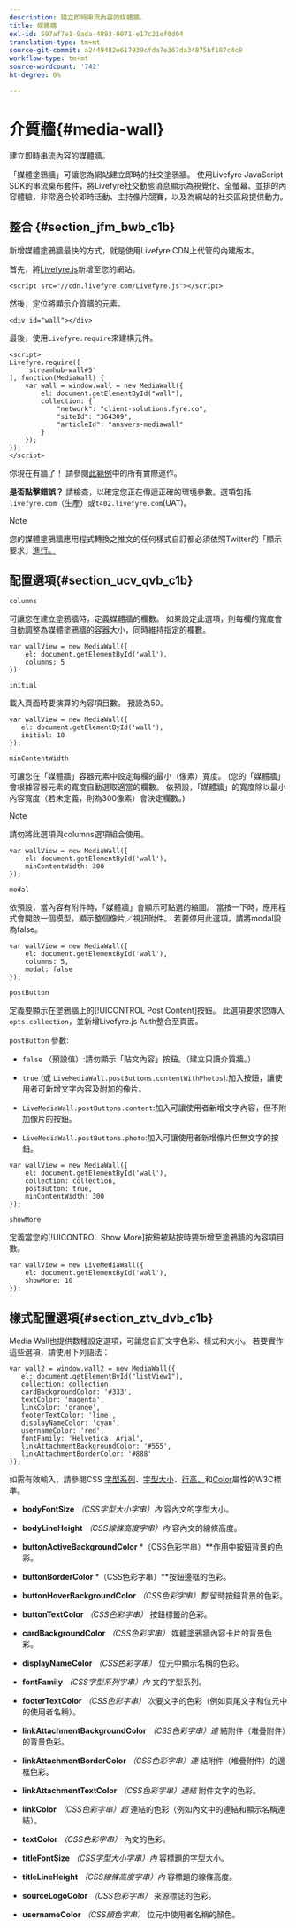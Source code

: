 ```yaml
---
description: 建立即時串流內容的媒體牆。
title: 媒體牆
exl-id: 597af7e1-9ada-4893-9071-e17c21ef0d04
translation-type: tm+mt
source-git-commit: a2449482e617939cfda7e367da34875bf187c4c9
workflow-type: tm+mt
source-wordcount: '742'
ht-degree: 0%

---
```


# 介質牆{#media-wall}

建立即時串流內容的媒體牆。

「媒體塗鴉牆」可讓您為網站建立即時的社交塗鴉牆。 使用Livefyre JavaScript SDK的串流桌布套件，將Livefyre社交動態消息顯示為視覺化、全螢幕、並排的內容體驗，非常適合於即時活動、主持像片競賽，以及為網站的社交區段提供動力。

## 整合 {#section_jfm_bwb_c1b}

新增媒體塗鴉牆最快的方式，就是使用Livefyre CDN上代管的內建版本。

首先，將[Livefyre.js](https://github.com/Livefyre/Livefyre.js)新增至您的網站。

```
<script src="//cdn.livefyre.com/Livefyre.js"></script> 
```

然後，定位將顯示介質牆的元素。

```
<div id="wall"></div>
```

最後，使用`Livefyre.require`來建構元件。

```
<script> 
Livefyre.require([ 
    'streamhub-wall#5' 
], function(MediaWall) {     
    var wall = window.wall = new MediaWall({ 
        el: document.getElementById("wall"), 
        collection: { 
            "network": "client-solutions.fyre.co", 
            "siteId": "364309", 
            "articleId": "answers-mediawall" 
        } 
    }); 
}); 
</script>
```

你現在有牆了！ 請參閱[此範例](https://codepen.io/gobengo/pen/dFwDL)中的所有實際運作。

**是否點擊錯誤？** 請檢查，以確定您正在傳遞正確的環境參數。選項包括`livefyre.com`（生產）或`t402.livefyre.com`(UAT)。

>[!NOTE]
>
>您的媒體塗鴉牆應用程式轉換之推文的任何樣式自訂都必須依照Twitter的「顯示要求」[進行。](https://dev.twitter.com/terms/display-requirements)

## 配置選項{#section_ucv_qvb_c1b}

`columns`

可讓您在建立塗鴉牆時，定義媒體牆的欄數。 如果設定此選項，則每欄的寬度會自動調整為媒體塗鴉牆的容器大小，同時維持指定的欄數。

```
var wallView = new MediaWall({ 
    el: document.getElementById('wall'), 
    columns: 5 
});
```

`initial`

載入頁面時要演算的內容項目數。 預設為50。

```
var wallView = new MediaWall({ 
   el: document.getElementById('wall'), 
   initial: 10 
});
```

`minContentWidth`

可讓您在「媒體牆」容器元素中設定每欄的最小（像素）寬度。 (您的「媒體牆」會根據容器元素的寬度自動選取適當的欄數。 依預設，「媒體牆」的寬度除以最小內容寬度（若未定義，則為300像素）會決定欄數。)

>[!NOTE]
>
>請勿將此選項與columns選項組合使用。

```
var wallView = new MediaWall({ 
    el: document.getElementById('wall'), 
    minContentWidth: 300 
});
```

`modal`

依預設，當內容有附件時，「媒體牆」會顯示可點選的縮圖。 當按一下時，應用程式會開啟一個模型，顯示整個像片／視訊附件。 若要停用此選項，請將modal設為false。

```
var wallView = new MediaWall({ 
    el: document.getElementById('wall'), 
    columns: 5, 
    modal: false 
});
```

`postButton`

定義要顯示在塗鴉牆上的[!UICONTROL Post Content]按鈕。 此選項要求您傳入`opts.collection`，並新增Livefyre.js Auth整合至頁面。

`postButton` 參數:

* `false` （預設值）:請勿顯示「貼文內容」按鈕。（建立只讀介質牆。）
* `true` (或 `LiveMediaWall.postButtons.contentWithPhotos`):加入按鈕，讓使用者可新增文字內容及附加的像片。

* `LiveMediaWall.postButtons.content`:加入可讓使用者新增文字內容，但不附加像片的按鈕。
* `LiveMediaWall.postButtons.photo`:加入可讓使用者新增像片但無文字的按鈕。

```
var wallView = new MediaWall({ 
    el: document.getElementById('wall'), 
    collection: collection, 
    postButton: true, 
    minContentWidth: 300 
});
```

`showMore`

定義當您的[!UICONTROL Show More]按鈕被點按時要新增至塗鴉牆的內容項目數。

```
var wallView = new LiveMediaWall({ 
    el: document.getElementById('wall'), 
    showMore: 10 
});
```

## 樣式配置選項{#section_ztv_dvb_c1b}

Media Wall也提供數種設定選項，可讓您自訂文字色彩、樣式和大小。 若要實作這些選項，請使用下列語法：

```
var wall2 = window.wall2 = new MediaWall({ 
   el: document.getElementById("listView1"), 
   collection: collection, 
   cardBackgroundColor: '#333', 
   textColor: 'magenta', 
   linkColor: 'orange', 
   footerTextColor: 'lime', 
   displayNameColor: 'cyan', 
   usernameColor: 'red', 
   fontFamily: 'Helvetica, Arial', 
   linkAttachmentBackgroundColor: '#555', 
   linkAttachmentBorderColor: '#888' 
}); 
```

如需有效輸入，請參閱CSS [字型系列](https://www.w3.org/TR/CSS2/fonts.html#propdef-font-family)、[字型大小](https://www.w3.org/TR/CSS2/fonts.html#font-size-props)、[行高、](https://www.w3.org/TR/CSS2/visudet.html#propdef-line-height)和[Color](https://www.w3.org/TR/css3-color/#colorunits)屬性的W3C標準。

* **bodyFontSize** *（CSS字型大小字串）內* 容內文的字型大小。

* **bodyLineHeight** *（CSS線條高度字串）內* 容內文的線條高度。

* **buttonActiveBackgroundColor** *（CSS色彩字串）**作用中按鈕背景的色彩。

* **buttonBorderColor** *（CSS色彩字串）**按鈕邊框的色彩。

* **buttonHoverBackgroundColor** *（CSS色彩字串）暫* 留時按鈕背景的色彩。

* **buttonTextColor** *（CSS色彩字串）* 按鈕標籤的色彩。

* **cardBackgroundColor** *（CSS色彩字串）* 媒體塗鴉牆內容卡片的背景色彩。

* **displayNameColor** *（CSS色彩字串）* 位元中顯示名稱的色彩。

* **fontFamily** *（CSS字型系列字串）內* 文的字型系列。

* **footerTextColor** *（CSS色彩字串）* 次要文字的色彩（例如頁尾文字和位元中的使用者名稱）。

* **linkAttachmentBackgroundColor** *（CSS色彩字串）連* 結附件（堆疊附件）的背景色彩。

* **linkAttachmentBorderColor** *（CSS色彩字串）連* 結附件（堆疊附件）的邊框色彩。

* **linkAttachmentTextColor** *（CSS色彩字串）連結* 附件文字的色彩。

* **linkColor** *（CSS色彩字串）超* 連結的色彩（例如內文中的連結和顯示名稱連結）。

* **textColor** *（CSS色彩字串）* 內文的色彩。

* **titleFontSize** *（CSS字型大小字串）內* 容標題的字型大小。

* **titleLineHeight** *（CSS線條高度字串）內* 容標題的線條高度。

* **sourceLogoColor** *（CSS色彩字串）* 來源標誌的色彩。

* **usernameColor** *（CSS顏色字串）* 位元中使用者名稱的顏色。
